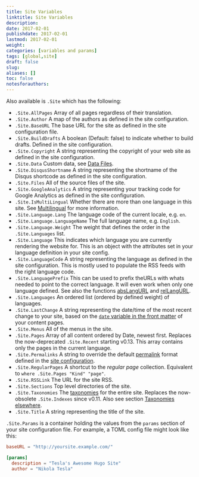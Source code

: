 ```yaml
---
title: Site Variables
linktitle: Site Variables
description:
date: 2017-02-01
publishdate: 2017-02-01
lastmod: 2017-02-01
weight:
categories: [variables and params]
tags: [global,site]
draft: false
slug:
aliases: []
toc: false
notesforauthors:
---
```


Also available is `.Site` which has the following:

* `.Site.AllPages` Array of all pages regardless of their translation.
* `.Site.Author` A map of the authors as defined in the site configuration.
* `.Site.BaseURL` The base URL for the site as defined in the site configuration file.
* `.Site.BuildDrafts` A boolean (Default: false) to indicate whether to build drafts. Defined in the site configuration.
* `.Site.Copyright` A string representing the copyright of your web site as defined in the site configuration.
* `.Site.Data`  Custom data, see [Data Files](/extras/datafiles/).
* `.Site.DisqusShortname` A string representing the shortname of the Disqus shortcode as defined in the site configuration.
* `.Site.Files` All of the source files of the site.
* `.Site.GoogleAnalytics` A string representing your tracking code for Google Analytics as defined in the site configuration.
* `.Site.IsMultiLingual` Whether there are more than one language in this site. See [Multilingual](/content-management/multilingual-mode/) for more information.
* `.Site.Language.Lang` The language code of the current locale, e.g. `en`.
* `.Site.Language.LanguageName` The full language name, e.g. `English`.
* `.Site.Language.Weight` The weight that defines the order in the `.Site.Languages` list.
* `.Site.Language` This indicates which language you are currently rendering the website for.  This is an object with the attributes set in your language definition in your site config.
* `.Site.LanguageCode` A string representing the language as defined in the site configuration. This is mostly used to populate the RSS feeds with the right language code.
* `.Site.LanguagePrefix` This can be used to prefix  theURLs with whats needed to point to the correct language. It will even work when only one language defined. See also the functions [absLangURL](/functions/abslangurl/) and [relLangURL](/functions/rellangurl).
* `.Site.Languages` An ordered list (ordered by defined weight) of languages.
* `.Site.LastChange` A string representing the date/time of the most recent change to your site, based on the [`date` variable in the front matter](/content-management/front-matter) of your content pages.
* `.Site.Menus` All of the menus in the site.
* `.Site.Pages` Array of all content ordered by Date, newest first.  Replaces the now-deprecated `.Site.Recent` starting v0.13. This array contains only the pages in the current language.
* `.Site.Permalinks` A string to override the default [permalink](/content-management/url-management/) format defined in the [site configuration](/getting-started/configuration/).
* `.Site.RegularPages` A shortcut to the *regular page* collection. Equivalent to `where .Site.Pages "Kind" "page"`.
* `.Site.RSSLink` The URL for the site RSS.
* `.Site.Sections` Top level directories of the site.
* `.Site.Taxonomies` The [taxonomies](/taxonomies/usage/) for the entire site.  Replaces the now-obsolete `.Site.Indexes` since v0.11. Also see section [Taxonomies elsewhere](#taxonomies-elsewhere).
* `.Site.Title` A string representing the title of the site.

`.Site.Params` is a container holding the values from the `params` section of your site configuration file. For example, a TOML config file might look like this:

```toml
baseURL = "http://yoursite.example.com/"

[params]
  description = "Tesla's Awesome Hugo Site"
  author = "Nikola Tesla"
```

